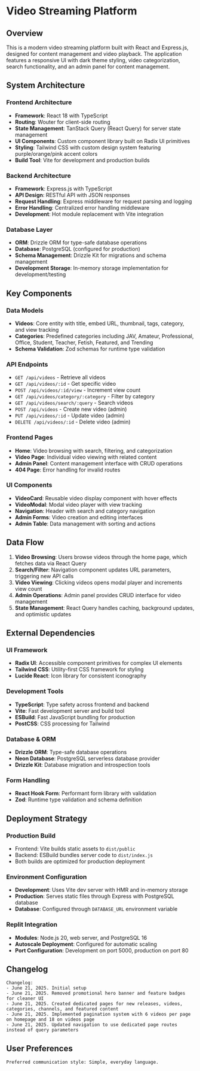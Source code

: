 # Video Streaming Platform

## Overview

This is a modern video streaming platform built with React and Express.js, designed for content management and video playback. The application features a responsive UI with dark theme styling, video categorization, search functionality, and an admin panel for content management.

## System Architecture

### Frontend Architecture
- **Framework**: React 18 with TypeScript
- **Routing**: Wouter for client-side routing
- **State Management**: TanStack Query (React Query) for server state management
- **UI Components**: Custom component library built on Radix UI primitives
- **Styling**: Tailwind CSS with custom design system featuring purple/orange/pink accent colors
- **Build Tool**: Vite for development and production builds

### Backend Architecture
- **Framework**: Express.js with TypeScript
- **API Design**: RESTful API with JSON responses
- **Request Handling**: Express middleware for request parsing and logging
- **Error Handling**: Centralized error handling middleware
- **Development**: Hot module replacement with Vite integration

### Database Layer
- **ORM**: Drizzle ORM for type-safe database operations
- **Database**: PostgreSQL (configured for production)
- **Schema Management**: Drizzle Kit for migrations and schema management
- **Development Storage**: In-memory storage implementation for development/testing

## Key Components

### Data Models
- **Videos**: Core entity with title, embed URL, thumbnail, tags, category, and view tracking
- **Categories**: Predefined categories including JAV, Amateur, Professional, Office, Student, Teacher, Fetish, Featured, and Trending
- **Schema Validation**: Zod schemas for runtime type validation

### API Endpoints
- `GET /api/videos` - Retrieve all videos
- `GET /api/videos/:id` - Get specific video
- `POST /api/videos/:id/view` - Increment view count
- `GET /api/videos/category/:category` - Filter by category
- `GET /api/videos/search/:query` - Search videos
- `POST /api/videos` - Create new video (admin)
- `PUT /api/videos/:id` - Update video (admin)
- `DELETE /api/videos/:id` - Delete video (admin)

### Frontend Pages
- **Home**: Video browsing with search, filtering, and categorization
- **Video Page**: Individual video viewing with related content
- **Admin Panel**: Content management interface with CRUD operations
- **404 Page**: Error handling for invalid routes

### UI Components
- **VideoCard**: Reusable video display component with hover effects
- **VideoModal**: Modal video player with view tracking
- **Navigation**: Header with search and category navigation
- **Admin Forms**: Video creation and editing interfaces
- **Admin Table**: Data management with sorting and actions

## Data Flow

1. **Video Browsing**: Users browse videos through the home page, which fetches data via React Query
2. **Search/Filter**: Navigation component updates URL parameters, triggering new API calls
3. **Video Viewing**: Clicking videos opens modal player and increments view count
4. **Admin Operations**: Admin panel provides CRUD interface for video management
5. **State Management**: React Query handles caching, background updates, and optimistic updates

## External Dependencies

### UI Framework
- **Radix UI**: Accessible component primitives for complex UI elements
- **Tailwind CSS**: Utility-first CSS framework for styling
- **Lucide React**: Icon library for consistent iconography

### Development Tools
- **TypeScript**: Type safety across frontend and backend
- **Vite**: Fast development server and build tool
- **ESBuild**: Fast JavaScript bundling for production
- **PostCSS**: CSS processing for Tailwind

### Database & ORM
- **Drizzle ORM**: Type-safe database operations
- **Neon Database**: PostgreSQL serverless database provider
- **Drizzle Kit**: Database migration and introspection tools

### Form Handling
- **React Hook Form**: Performant form library with validation
- **Zod**: Runtime type validation and schema definition

## Deployment Strategy

### Production Build
- Frontend: Vite builds static assets to `dist/public`
- Backend: ESBuild bundles server code to `dist/index.js`
- Both builds are optimized for production deployment

### Environment Configuration
- **Development**: Uses Vite dev server with HMR and in-memory storage
- **Production**: Serves static files through Express with PostgreSQL database
- **Database**: Configured through `DATABASE_URL` environment variable

### Replit Integration
- **Modules**: Node.js 20, web server, and PostgreSQL 16
- **Autoscale Deployment**: Configured for automatic scaling
- **Port Configuration**: Development on port 5000, production on port 80

## Changelog
```
Changelog:
- June 21, 2025. Initial setup
- June 21, 2025. Removed promotional hero banner and feature badges for cleaner UI
- June 21, 2025. Created dedicated pages for new releases, videos, categories, channels, and featured content
- June 21, 2025. Implemented pagination system with 6 videos per page on homepage and 18 on videos page
- June 21, 2025. Updated navigation to use dedicated page routes instead of query parameters
```

## User Preferences
```
Preferred communication style: Simple, everyday language.
```